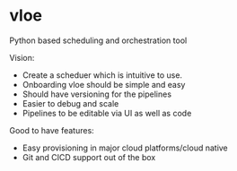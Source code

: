 # vloe
Python based scheduling and orchestration tool

Vision:
- Create a scheduer which is intuitive to use.
- Onboarding vloe should be simple and easy
- Should have versioning for the pipelines
- Easier to debug and scale
- Pipelines to be editable via UI as well as code

Good to have features:
- Easy provisioning in major cloud platforms/cloud native
- Git and CICD support out of the box

